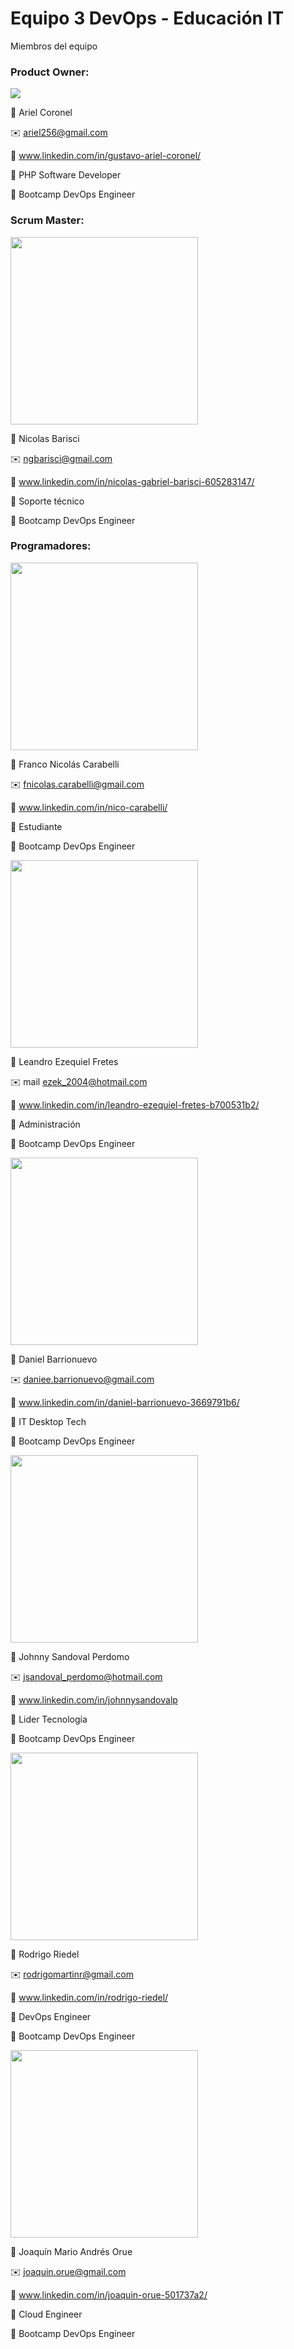 # Equipo 3 DevOps - Educación IT
Miembros del equipo

### **Product Owner:**

![](https://github.com/kekosoftware/kekosoftware/blob/main/imgAriel.png)

:man: Ariel Coronel

:envelope: ariel256@gmail.com

:link: www.linkedin.com/in/gustavo-ariel-coronel/

:briefcase: PHP Software Developer

:book: Bootcamp DevOps Engineer

		
### **Scrum Master:**

<img src="./nico.png" width=300 height=300>

:man: Nicolas Barisci 

:envelope: ngbarisci@gmail.com

:link: www.linkedin.com/in/nicolas-gabriel-barisci-605283147/

:briefcase: Soporte técnico

:book: Bootcamp DevOps Engineer

### **Programadores:**

<img src="./nicoc.png" width=300 height=300>

:man: Franco Nicolás Carabelli

:envelope: fnicolas.carabelli@gmail.com 

:link: www.linkedin.com/in/nico-carabelli/

:briefcase: Estudiante 

:book: Bootcamp DevOps Engineer

<img src="./leandro.png" width=300 height=300>

:man: Leandro Ezequiel Fretes 

:envelope: mail ezek_2004@hotmail.com

:link: www.linkedin.com/in/leandro-ezequiel-fretes-b700531b2/

:briefcase: Administración 

:book: Bootcamp DevOps Engineer

<img src="./daniel.png" width=300 height=300>

:man: Daniel Barrionuevo

:envelope: daniee.barrionuevo@gmail.com

:link: www.linkedin.com/in/daniel-barrionuevo-3669791b6/

:briefcase: IT Desktop Tech

:book: Bootcamp DevOps Engineer

<img src="./jhony.png" width=300 height=300>

:man: Johnny Sandoval Perdomo 

:envelope: jsandoval_perdomo@hotmail.com

:link: www.linkedin.com/in/johnnysandovalp

:briefcase: Lider Tecnología

:book: Bootcamp DevOps Engineer


<img src="./rodri.png" width=300 height=300>

:man: Rodrigo Riedel

:envelope: rodrigomartinr@gmail.com

:link: www.linkedin.com/in/rodrigo-riedel/

:briefcase: DevOps Engineer

:book: Bootcamp DevOps Engineer

<img src="./joaquin.png" width=300 height=300> 

:man: Joaquín Mario Andrés Orue 

:envelope: joaquin.orue@gmail.com

:link: www.linkedin.com/in/joaquin-orue-501737a2/

:briefcase: Cloud Engineer

:book: Bootcamp DevOps Engineer

